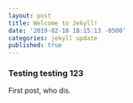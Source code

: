 ```yaml
---
layout: post
title: Welcome to Jekyll!
date: '2019-02-18 18:15:13 -0500'
categories: jekyll update
published: true
---
```

### Testing testing 123

First post, who dis.